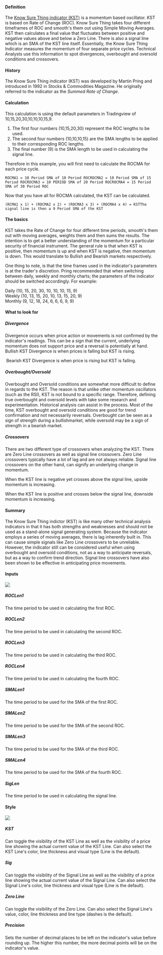 #### Definition

The [Know Sure Thing indicator (KST)](https://www.tradingview.com/scripts/knowsurething/) is a momentum based oscillator. KST is based on Rate of Change (ROC). Know Sure Thing takes four different timeframes of ROC and smooth's them out using Simple Moving Averages. KST then calculates a final value that fluctuates between positive and negative values above and below a Zero Line. There is also a signal line which is an SMA of the KST line itself. Essentially, the Know Sure Thing Indicator measures the momentum of four separate price cycles. Technical Analysts use this information to spot divergences, overbought and oversold conditions and crossovers.

#### History

The Know Sure Thing indicator (KST) was developed by Martin Pring and introduced in 1992 in Stocks & Commodities Magazine. He originally referred to the indicator as the _Summed Rate of Change_.

#### Calculation

This calculation is using the default parameters in Tradingview of 10,15,20,30,10,10,10,15,9.

1.  The first four numbers (10,15,20,30) represent the ROC lengths to be used.
2.  The second four numbers (10,10,10,15) are the SMA lengths to be applied to their corresponding ROC lengths. 
3.  The final number (9) is the SMA length to be used in calculating the signal line.

Therefore in this example, you will first need to calculate the ROCMA for each price cycle.

```
ROCMA1 = 10 Period SMA of 10 Period ROCROCMA2 = 10 Period SMA of 15 Period ROCROCMA3 = 10 PERIOD SMA of 20 Period ROCROCMA4 = 15 Period SMA of 30 Period ROC
```

Now that you have all for ROCMA calculated, the KST can be calculated.

```
(RCMA1 x 1) + (ROCMA2 x 2) + (ROCMA3 x 3) + (ROCMA4 x 4) = KSTThe signal line is then a 9 Period SMA of the KST
```

#### The basics

KST takes the Rate of Change for four different time periods, smooth's them out with moving averages, weights them and then sums the results. The intention is to get a better understanding of the momentum for a particular security of financial instrument. The general rule is that when KST is positive, then momentum is up and when KST is negative, then momentum is down. This would translate to Bullish and Bearish markets respectively.

One thing to note, is that the time frames used in the indicator's parameters is at the trader's discretion. Pring recommended that when switching between daily, weekly and monthly charts; the parameters of the indicator should be switched accordingly. For example:

Daily (10, 15, 20, 30, 10, 10, 10, 15, 9)  
Weekly (10, 13, 15, 20, 10, 13, 15, 20, 9)  
Monthly (9, 12, 18, 24, 6, 6, 6, 9, 9)

#### What to look for

##### Divergence

Divergence occurs when price action or movements is not confirmed by the indicator's readings. This can be a sign that the current, underlying momentum does not support price and a reversal is potentially at hand.  
Bullish KST Divergence is when prices is falling but KST is rising.

 Bearish KST Divergence is when price is rising but KST is falling.

##### Overbought/Oversold

Overbought and Oversold conditions are somewhat more difficult to define in regards to the KST. The reason is that unlike other momentum oscillators (such as the RSI), KST is not bound to a specific range. Therefore, defining true overbought and oversold levels with take some research and experimentation. Historical analysis can assist in the process. Most of the time, KST overbought and oversold conditions are good for trend confirmation and not necessarily reversals. Overbought can be seen as a sign of strength during a bullishmarket, while oversold may be a sign of strength in a bearish market.

##### Crossovers

There are two different type of crossovers when analyzing the KST. There are Zero Line crossovers as well as signal line crossovers. Zero Line crossovers typically have a lot of lag and are not always reliable. Signal line crossovers on the other hand, can signify an underlying change in momentum.

When the KST line is negative yet crosses above the signal line, upside momentum is increasing.

When the KST line is positive and crosses below the signal line, downside momentum is increasing.

#### Summary

The Know Sure Thing indictor (KST) is like many other technical analysis indicators in that it has both strengths and weaknesses and should not be used as a stand-alone signal generating system. Because the indicator employs a series of moving averages, there is lag inherently built in. This can cause simple signals like Zero Line crossovers to be unreliable. However, the indicator still can be considered useful when using overbought and oversold conditions, not as a way to anticipate reversals, but as a way to confirm trend direction. Signal line crossovers have also been shown to be effective in anticipating price movements.

#### Inputs

![](https://s3.amazonaws.com/cdn.freshdesk.com/data/helpdesk/attachments/production/43080381172/original/o98mX3-zj_wQqA2miNDpY5ZW2GlIXwKk1A.png?1572018671)

##### ROCLen1

The time period to be used in calculating the first ROC.

##### ROCLen2

The time period to be used in calculating the second ROC.

##### ROCLen3

The time period to be used in calculating the third ROC.

##### ROCLen4

The time period to be used in calculating the fourth ROC.

##### SMALen1

The time period to be used for the SMA of the first ROC.

##### SMALen2

The time period to be used for the SMA of the second ROC.

##### SMALen3

The time period to be used for the SMA of the third ROC.

##### SMALen4

The time period to be used for the SMA of the fourth ROC.

##### SigLen

The time period to be used in calculating the signal line.

#### Style

![](https://s3.amazonaws.com/cdn.freshdesk.com/data/helpdesk/attachments/production/43080381277/original/79Cjo6tVwKvmV8KKGtbFDrlz92O4yMM5Wg.png?1572018697)

##### KST

Can toggle the visibility of the KST Line as well as the visibility of a price line showing the actual current value of the KST Line. Can also select the KST Line's color, line thickness and visual type (Line is the default).

##### Sig

Can toggle the visibility of the Signal Line as well as the visibility of a price line showing the actual current value of the Signal Line. Can also select the Signal Line's color, line thickness and visual type (Line is the default).

##### Zero Line

Can toggle the visibility of the Zero Line. Can also select the Signal Line's value, color, line thickness and line type (dashes is the default).

##### Precision

Sets the number of decimal places to be left on the indicator's value before rounding up. The higher this number, the more decimal points will be on the indicator's value.